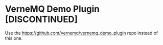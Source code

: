 # VerneMQ Demo Plugin [DISCONTINUED]

Use the https://github.com/vernemq/vernemq_demo_plugin repo instead of this one.
